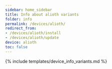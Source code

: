 ```yaml
---
sidebar: home_sidebar
title: Info about alioth variants
folder: info
permalink: /devices/alioth/
redirect_from:
- /devices/alioth/install
- /devices/alioth/update
device: alioth
toc: false
---
```

{% include templates/device_info_variants.md %}
